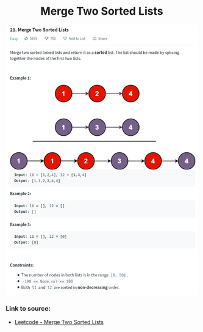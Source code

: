 <h1 align="center">Merge Two Sorted Lists</h1>

![alt text](https://github.com/matthew01lokiet/Algorithmic-exercises/blob/main/z_description_images/Linked%20List/merge_two_sorted_lists.png?raw=true)

### Link to source: 
- <a href="https://leetcode.com/problems/merge-two-sorted-lists/">Leetcode - Merge Two Sorted Lists</a>

